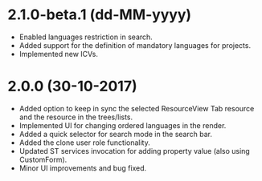 # 2.1.0-beta.1 (dd-MM-yyyy)
  * Enabled languages restriction in search.
  * Added support for the definition of mandatory languages for projects.
  * Implemented new ICVs.


# 2.0.0 (30-10-2017)
  * Added option to keep in sync the selected ResourceView Tab resource and the resource in the trees/lists.
  * Implemented UI for changing ordered languages in the render.
  * Added a quick selector for search mode in the search bar.
  * Added the clone user role functionality.
  * Updated ST services invocation for adding property value (also using CustomForm).
  * Minor UI improvements and bug fixed.
